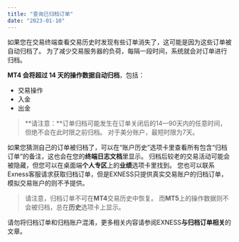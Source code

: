 ```yaml
---
title: "查询已归档订单"
date: "2023-01-10"
---
```


如果您在交易终端查看交易历史时发现有些订单消失了，这可能是因为这些订单被自动归档了。 为了减少交易服务器的负荷，每隔一段时间，系统就会对订单进行归档。

**MT4 会将超过 14 天的操作数据自动归档**，包括：

- 交易操作
- 入金
- 出金

> **请注意：**订单归档可能发生在订单关闭后的14—90天内的任意时间，但绝不会在此时限之前归档。 对于美分账户，最短时限为7天。

如果您猜测自己的订单被归档了，可以在“账户历史”选项卡里查看所有包含“归档订单”的备注，这也会在您的**终端日志文档**里显示。 归档后较老的交易活动可能会被隐藏，但您可以在桌面端**个人专区**上的**业绩**选项卡里找到。 您也可以联系Exness客服请求获取归档订单，但是EXNESS只提供真实交易账户的归档订单，模拟交易账户的则不予提供。

> 请注意，归档订单不可在**MT4**交易历史中恢复。 而**MT5**上的操作数据则不会被归档，总在**历史**选项卡上显示。

请勿将归档订单和归档账户混淆，更多相关内容请参阅EXNESS**与归档订单相关**的文章。

